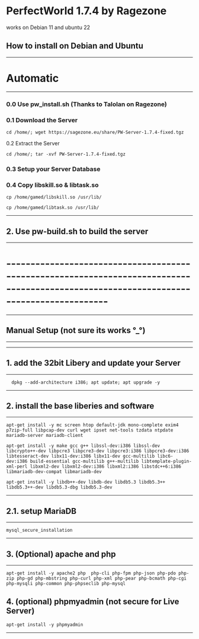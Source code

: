 # PerfectWorld  1.7.4 by Ragezone
works on Debian 11 and ubuntu 22
## How to install on  Debian and Ubuntu
---------------------------------------------------------------------------------------------------------------------------------------
# Automatic
---------------------------------------------------------------------------------------------------------------------------------------
### 0.0 Use pw_install.sh (Thanks to Talolan on Ragezone)

### 0.1 Download the Server
````
cd /home/; wget https://sagezone.eu/share/PW-Server-1.7.4-fixed.tgz
````
0.2 Extract the Server
````
cd /home/; tar -xvf PW-Server-1.7.4-fixed.tgz
````
### 0.3 Setup your Server Database
### 0.4 Copy libskill.so & libtask.so 
````
cp /home/gamed/libskill.so /usr/lib/
````
````
cp /home/gamed/libtask.so /usr/lib/
````
---------------------------------------------------------------------------------------------------------------------------------------
## 2. Use pw-build.sh to build the server
---------------------------------------------------------------------------------------------------------------------------------------

# ---------------------------------------------------------------------------------------------------------------------------------------

---------------------------------------------------------------------------------------------------------------------------------------
## Manual Setup (not sure its works °_°)
---------------------------------------------------------------------------------------------------------------------------------------

---------------------------------------------------------------------------------------------------------------------------------------
## 1. add the 32bit Libery and update your Server 
---------------------------------------------------------------------------------------------------------------------------------------
````
  dpkg --add-architecture i386; apt update; apt upgrade -y
````
---------------------------------------------------------------------------------------------------------------------------------------
## 2. install the base liberies and software
---------------------------------------------------------------------------------------------------------------------------------------
````
apt-get install -y mc screen htop default-jdk mono-complete exim4 p7zip-full libpcap-dev curl wget ipset net-tools tzdata ntpdate mariadb-server mariadb-client
````
````
apt-get install -y make gcc g++ libssl-dev:i386 libssl-dev libcrypto++-dev libpcre3 libpcre3-dev libpcre3:i386 libpcre3-dev:i386 libtesseract-dev libx11-dev:i386 libx11-dev gcc-multilib libc6-dev:i386 build-essential gcc-multilib g++-multilib libtemplate-plugin-xml-perl libxml2-dev libxml2-dev:i386 libxml2:i386 libstdc++6:i386 libmariadb-dev-compat libmariadb-dev
````
````
apt-get install -y libdb++-dev libdb-dev libdb5.3 libdb5.3++ libdb5.3++-dev libdb5.3-dbg libdb5.3-dev
````
---------------------------------------------------------------------------------------------------------------------------------------
## 2.1. setup MariaDB
---------------------------------------------------------------------------------------------------------------------------------------
````
mysql_secure_installation
````
---------------------------------------------------------------------------------------------------------------------------------------
## 3. (Optional) apache and php
---------------------------------------------------------------------------------------------------------------------------------------
````
apt-get install -y apache2 php  php-cli php-fpm php-json php-pdo php-zip php-gd php-mbstring php-curl php-xml php-pear php-bcmath php-cgi php-mysqli php-common php-phpseclib php-mysql
````
## 4. (optional) phpmyadmin (not secure for Live Server)
````
apt-get install -y phpmyadmin
````
---------------------------------------------------------------------------------------------------------------------------------------

    
